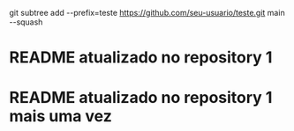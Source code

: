 git subtree add --prefix=teste https://github.com/seu-usuario/teste.git main --squash

# README atualizado no repository 1
# README atualizado no repository 1 mais uma vez
